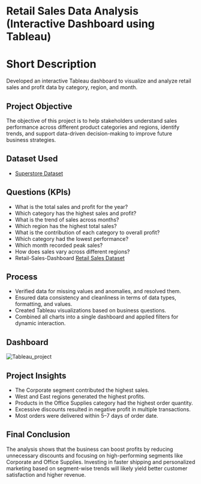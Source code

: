 # Retail Sales Data Analysis (Interactive Dashboard using Tableau)
# Short Description
Developed an interactive Tableau dashboard to visualize and analyze retail sales and profit data by category, region, and month.
## Project Objective
The objective of this project is to help stakeholders understand sales performance across different product categories and regions, identify trends, and support data-driven decision-making to improve future business strategies.

## Dataset Used 
- <a href="https://github.com/ajith253/Retail_Sales_Dashboard_tableau/blob/main/Tableau%20Project.twbx">Superstore Dataset</a>

## Questions (KPIs)
- What is the total sales and profit for the year?
- Which category has the highest sales and profit?
- What is the trend of sales across months?
- Which region has the highest total sales?
- What is the contribution of each category to overall profit?
- Which category had the lowest performance?
- Which month recorded peak sales?
- How does sales vary across different regions?
- Retail-Sales-Dashboard <a href ="https://github.com/ajith253/Retail_Sales_Dashboard_tableau/blob/main/Tableau_project.png">Retail Sales Dataset</a>

## Process
- Verified data for missing values and anomalies, and resolved them.
- Ensured data consistency and cleanliness in terms of data types, formatting, and values.
- Created Tableau visualizations based on business questions.
- Combined all charts into a single dashboard and applied filters for dynamic interaction.

## Dashboard 
![Tableau_project](https://github.com/user-attachments/assets/07847ed9-677d-4396-8f70-331f885a898c)

## Project Insights
- The Corporate segment contributed the highest sales.
- West and East regions generated the highest profits.
- Products in the Office Supplies category had the highest order quantity.
- Excessive discounts resulted in negative profit in multiple transactions.
- Most orders were delivered within 5–7 days of order date.

## Final Conclusion
The analysis shows that the business can boost profits by reducing unnecessary discounts and focusing on high-performing segments like Corporate and Office Supplies. Investing in faster shipping and personalized marketing based on segment-wise trends will likely yield better customer satisfaction and higher revenue.


